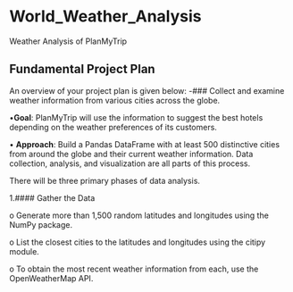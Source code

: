 # World_Weather_Analysis
Weather Analysis of PlanMyTrip

## Fundamental Project Plan
An overview of your project plan is given below:
-### Collect and examine weather information from various cities across the globe.

•**Goal**: PlanMyTrip will use the information to suggest the best hotels depending on the weather preferences of its customers.

• **Approach**: Build a Pandas DataFrame with at least 500 distinctive cities from around the globe and their current weather information. Data collection, analysis, and visualization are all parts of this process.

There will be three primary phases of data analysis.

1.#### Gather the Data

o Generate more than 1,500 random latitudes and longitudes using the NumPy package.

o List the closest cities to the latitudes and longitudes using the citipy module.

o To obtain the most recent weather information from each, use the OpenWeatherMap API.
